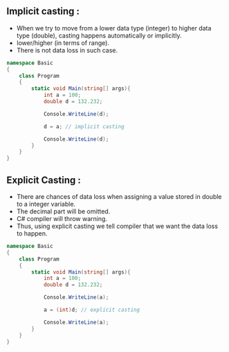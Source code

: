## Implicit casting :

- When we try to move from a lower data type (integer) to higher data type (double), casting happens automatically or implicitly.
- lower/higher (in terms of range).
- There is not data loss in such case.

```csharp
namespace Basic
{
    class Program
    {
        static void Main(string[] args){
            int a = 100;
            double d = 132.232;

            Console.WriteLine(d);

            d = a; // implicit casting

            Console.WriteLine(d);
        }
    }
}
```

## Explicit Casting :

- There are chances of data loss when assigning a value stored in double to a integer variable.
- The decimal part will be omitted.
- C# compiler will throw warning.
- Thus, using explicit casting we tell compiler that we want the data loss to happen.

```csharp
namespace Basic
{
    class Program
    {
        static void Main(string[] args){
            int a = 100;
            double d = 132.232;

            Console.WriteLine(a);

            a = (int)d; // explicit casting

            Console.WriteLine(a);
        }
    }
}
```









